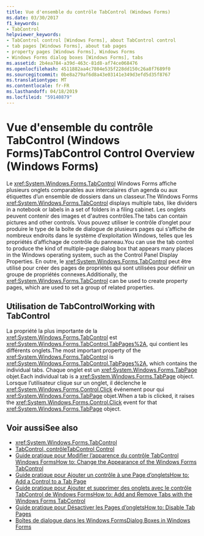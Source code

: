 ```yaml
---
title: Vue d'ensemble du contrôle TabControl (Windows Forms)
ms.date: 03/30/2017
f1_keywords:
- TabControl
helpviewer_keywords:
- TabControl control [Windows Forms], about TabControl control
- tab pages [Windows Forms], about tab pages
- property pages [Windows Forms], Windows Forms
- Windows Forms dialog boxes [Windows Forms], tabs
ms.assetid: 2b4ea784-a39d-463c-81d8-af74ce068476
ms.openlocfilehash: 4511882aa4c7804e535f228dd150c26a8f7689f0
ms.sourcegitcommit: 0be8a279af6d8a43e03141e349d3efd5d35f8767
ms.translationtype: MT
ms.contentlocale: fr-FR
ms.lasthandoff: 04/18/2019
ms.locfileid: "59140879"
---
```

# <a name="tabcontrol-control-overview-windows-forms"></a><span data-ttu-id="a95a5-102">Vue d'ensemble du contrôle TabControl (Windows Forms)</span><span class="sxs-lookup"><span data-stu-id="a95a5-102">TabControl Control Overview (Windows Forms)</span></span>
<span data-ttu-id="a95a5-103">Le <xref:System.Windows.Forms.TabControl> Windows Forms affiche plusieurs onglets comparables aux intercalaires d’un agenda ou aux étiquettes d’un ensemble de dossiers dans un classeur.</span><span class="sxs-lookup"><span data-stu-id="a95a5-103">The Windows Forms <xref:System.Windows.Forms.TabControl> displays multiple tabs, like dividers in a notebook or labels in a set of folders in a filing cabinet.</span></span> <span data-ttu-id="a95a5-104">Les onglets peuvent contenir des images et d'autres contrôles.</span><span class="sxs-lookup"><span data-stu-id="a95a5-104">The tabs can contain pictures and other controls.</span></span> <span data-ttu-id="a95a5-105">Vous pouvez utiliser le contrôle d’onglet pour produire le type de la boîte de dialogue de plusieurs pages qui s’affiche de nombreux endroits dans le système d’exploitation Windows, telles que les propriétés d’affichage de contrôle du panneau.</span><span class="sxs-lookup"><span data-stu-id="a95a5-105">You can use the tab control to produce the kind of multiple-page dialog box that appears many places in the Windows operating system, such as the Control Panel Display Properties.</span></span> <span data-ttu-id="a95a5-106">En outre, le <xref:System.Windows.Forms.TabControl> peut être utilisé pour créer des pages de propriétés qui sont utilisées pour définir un groupe de propriétés connexes.</span><span class="sxs-lookup"><span data-stu-id="a95a5-106">Additionally, the <xref:System.Windows.Forms.TabControl> can be used to create property pages, which are used to set a group of related properties.</span></span>  
  
## <a name="working-with-tabcontrol"></a><span data-ttu-id="a95a5-107">Utilisation de TabControl</span><span class="sxs-lookup"><span data-stu-id="a95a5-107">Working with TabControl</span></span>  
 <span data-ttu-id="a95a5-108">La propriété la plus importante de la <xref:System.Windows.Forms.TabControl> est <xref:System.Windows.Forms.TabControl.TabPages%2A>, qui contient les différents onglets.</span><span class="sxs-lookup"><span data-stu-id="a95a5-108">The most important property of the <xref:System.Windows.Forms.TabControl> is <xref:System.Windows.Forms.TabControl.TabPages%2A>, which contains the individual tabs.</span></span> <span data-ttu-id="a95a5-109">Chaque onglet est un <xref:System.Windows.Forms.TabPage> objet.</span><span class="sxs-lookup"><span data-stu-id="a95a5-109">Each individual tab is a <xref:System.Windows.Forms.TabPage> object.</span></span> <span data-ttu-id="a95a5-110">Lorsque l’utilisateur clique sur un onglet, il déclenche le <xref:System.Windows.Forms.Control.Click> événement pour qui <xref:System.Windows.Forms.TabPage> objet.</span><span class="sxs-lookup"><span data-stu-id="a95a5-110">When a tab is clicked, it raises the <xref:System.Windows.Forms.Control.Click> event for that <xref:System.Windows.Forms.TabPage> object.</span></span>  
  
## <a name="see-also"></a><span data-ttu-id="a95a5-111">Voir aussi</span><span class="sxs-lookup"><span data-stu-id="a95a5-111">See also</span></span>

- <xref:System.Windows.Forms.TabControl>
- [<span data-ttu-id="a95a5-112">TabControl, contrôle</span><span class="sxs-lookup"><span data-stu-id="a95a5-112">TabControl Control</span></span>](tabcontrol-control-windows-forms.md)
- [<span data-ttu-id="a95a5-113">Guide pratique pour Modifier l’apparence du contrôle TabControl Windows Forms</span><span class="sxs-lookup"><span data-stu-id="a95a5-113">How to: Change the Appearance of the Windows Forms TabControl</span></span>](how-to-change-the-appearance-of-the-windows-forms-tabcontrol.md)
- [<span data-ttu-id="a95a5-114">Guide pratique pour Ajouter un contrôle à une Page d’onglets</span><span class="sxs-lookup"><span data-stu-id="a95a5-114">How to: Add a Control to a Tab Page</span></span>](how-to-add-a-control-to-a-tab-page.md)
- [<span data-ttu-id="a95a5-115">Guide pratique pour Ajouter et supprimer des onglets avec le contrôle TabControl de Windows Forms</span><span class="sxs-lookup"><span data-stu-id="a95a5-115">How to: Add and Remove Tabs with the Windows Forms TabControl</span></span>](how-to-add-and-remove-tabs-with-the-windows-forms-tabcontrol.md)
- [<span data-ttu-id="a95a5-116">Guide pratique pour Désactiver les Pages d’onglets</span><span class="sxs-lookup"><span data-stu-id="a95a5-116">How to: Disable Tab Pages</span></span>](how-to-disable-tab-pages.md)
- [<span data-ttu-id="a95a5-117">Boîtes de dialogue dans les Windows Forms</span><span class="sxs-lookup"><span data-stu-id="a95a5-117">Dialog Boxes in Windows Forms</span></span>](../dialog-boxes-in-windows-forms.md)
